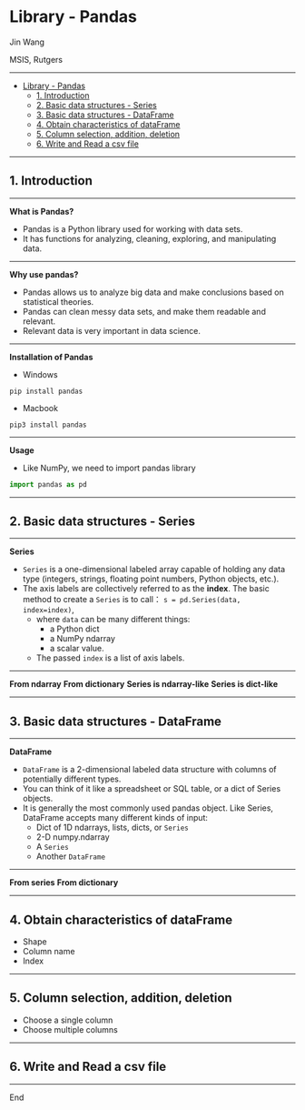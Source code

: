 # Library - Pandas


Jin Wang

MSIS, Rutgers

---
- [Library - Pandas](#library---pandas)
	- [1. Introduction](#1-introduction)
	- [2. Basic data structures - Series](#2-basic-data-structures---series)
	- [3. Basic data structures - DataFrame](#3-basic-data-structures---dataframe)
	- [4. Obtain characteristics of dataFrame](#4-obtain-characteristics-of-dataframe)
	- [5. Column selection, addition, deletion](#5-column-selection-addition-deletion)
	- [6. Write and Read a csv file](#6-write-and-read-a-csv-file)


---
## 1. Introduction

---


**What is Pandas?**
- Pandas is a Python library used for working with data sets.
- It has functions for analyzing, cleaning, exploring, and manipulating data.
---

**Why use pandas?**
- Pandas allows us to analyze big data and make conclusions based on statistical theories.
- Pandas can clean messy data sets, and make them readable and relevant.
- Relevant data is very important in data science.
---

**Installation of Pandas**
- Windows
```base
pip install pandas
```
- Macbook
```base
pip3 install pandas
```
---


**Usage**
- Like NumPy, we need to import pandas library
```python
import pandas as pd
```
---
## 2. Basic data structures - Series

---

**Series**
- `Series` is a one-dimensional labeled array capable of holding any data type (integers, strings, floating point numbers, Python objects, etc.). 
- The axis labels are collectively referred to as the **index**. The basic method to create a `Series` is to call：
	`s = pd.Series(data, index=index)`, 
	- where `data` can be many different things:
		- a Python dict
		- a NumPy ndarray
		- a scalar value.
	- The passed `index` is a list of axis labels. 
---


**From ndarray**
**From dictionary**
**Series is ndarray-like**
**Series is dict-like**



---
## 3. Basic data structures - DataFrame

---

**DataFrame**
- `DataFrame` is a 2-dimensional labeled data structure with columns of potentially different types. 
- You can think of it like a spreadsheet or SQL table, or a dict of Series objects. 
- It is generally the most commonly used pandas object. Like Series, DataFrame accepts many different kinds of input:
	- Dict of 1D ndarrays, lists, dicts, or `Series`
	- 2-D numpy.ndarray
	- A `Series`
	- Another `DataFrame`

---

**From series**
**From dictionary**

---
## 4. Obtain characteristics of dataFrame

- Shape
- Column name
- Index


---
## 5. Column selection, addition, deletion

- Choose a single column
- Choose multiple columns

---
## 6. Write and Read a csv file

---
End
